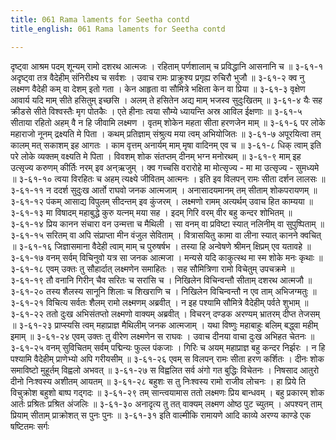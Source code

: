 ```yaml
---
title: 061 Rama laments for Seetha contd
title_english: 061 Rama laments for Seetha contd

---
```

<div class="audioEmbed"  caption="श्रीराम-हरिसीताराममूर्ति-घनपाठिभ्यां वचनम्" src="https://archive.org/download/Ramayana-recitation-Sriram-harisItArAmamUrti-Ghanapaati-v2/Kanda_3/Kanda_3_ARK-061-Sitaa_Anveshanam.mp3"></div>
दृष्ट्वा आश्रम पदम् शून्यम् रामो दशरथ आत्मजः ।  
रहिताम् पर्णशालाम् च प्रविद्धानि आसनानि च ॥ ३-६१-१  
अदृष्ट्वा तत्र वैदेहीम् संनिरीक्ष्य च सर्वशः ।  
उवाच रामः प्राक्रुश्य प्रगृह्य रुचिरौ भुजौ ॥ ३-६१-२  
क्व नु लक्ष्मण वैदेही कम् वा देशम् इतो गता ।  
केन आहृता वा सौमित्रे भक्षिता केन वा प्रिया ॥ ३-६१-३  
वृक्षेण आवार्य यदि माम् सीते हसितुम् इच्छसि ।  
अलम् ते हसितेन अद्य माम् भजस्व सुदुःखितम् ॥ ३-६१-४  
यैः सह क्रीडसे सीते विश्वस्तैः मृग पोतकैः ।  
एते हीनाः त्वया सौम्ये ध्यायन्ति अस्र आविल ईक्षणाः ॥ ३-६१-५  
सीताया रहितो अहम् वै न हि जीवामि लक्ष्मण ।  
वृतम् शोकेन महता सीता हरणजेन माम् ॥ ३-६१-६  
पर लोके महाराजो नूनम् द्रक्ष्यति मे पिता ।  
कथम् प्रतिज्ञाम् संश्रुत्य मया त्वम् अभियोजितः ॥ ३-६१-७  
अपूरयित्वा तम् कालम् मत् सकाशम् इह आगतः ।  
काम वृत्तम् अनार्यम् माम् मृषा वादिनम् एव च ॥ ३-६१-८  
धिक् त्वाम् इति परे लोके व्यक्तम् वक्ष्यति मे पिता ।  
विवशम् शोक संतप्तम् दीनम् भग्न मनोरथम् ॥ ३-६१-९  
माम् इह उत्सृज्य करुणम् कीर्तिः नरम् इव अन्ऋजुम् ।  
क्व गच्चसि वरारोहे मा मोत्सृज्य - मा मा उत्सृज्य - सुमध्यमे ॥ ३-६१-१०  
त्वया विरहितः च अहम् त्यक्ष्ये जीवितम् आत्मनः ।  
इति इव विलपन् रामः सीता दर्शन लालसः ॥ ३-६१-११  
न ददर्श सुदुःख आर्तो राघवो जनक आत्मजाम् ।  
अनासादयमानम् तम् सीताम् शोकपरायणम् ॥ ३-६१-१२  
पंकम् आसाद्य विपुलम् सीदन्तम् इव कुंजरम् ।  
लक्ष्मणो रामम् अत्यर्थम् उवाच हित काम्यया ॥ ३-६१-१३  
मा विषादम् महाबुद्धे कुरु यत्नम् मया सह ।  
इदम् गिरि वरम् वीर बहु कन्दर शोभितम् ॥ ३-६१-१४  
प्रिय कानन संचारा वन उन्मत्ता च मैथिली ।  
सा वनम् वा प्रविष्टा स्यात् नलिनीम् वा सुपुष्पिताम् ॥ ३-६१-१५  
सरितम् वा अपि संप्राप्ता मीन वंजुल सेविताम् ।  
वित्रासयितु कामा वा लीना स्यात् कानने क्वचित् ॥ ३-६१-१६  
जिज्ञासमाना वैदेही त्वाम् माम् च पुरुषर्षभ ।  
तस्या हि अन्वेषणे श्रीमन् क्षिप्रम् एव यतावहे ॥ ३-६१-१७  
वनम् सर्वम् विचिनुवो यत्र सा जनक आत्मजा ।  
मन्यसे यदि काकुत्स्थ मा स्म शोके मनः कृथाः ॥ ३-६१-१८  
एवम् उक्तः तु सौहार्दात् लक्ष्मणेन समाहितः ।  
सह सौमित्रिणा रामो विचेतुम् उपचक्रमे ॥ ३-६१-१९  
तौ वनानि गिरीन् चैव सरितः च सरांसि च ।  
निखिलेन विचिन्वन्तौ सीताम् दशरथ आत्मजौ ॥ ३-६१-२०  
तस्य शैलस्य सानूनि शिलाः च शिखराणि च ।  
निखिलेन विचिन्वन्तौ न एव ताम् अभिजग्मतुः ॥ ३-६१-२१  
विचित्य सर्वतः शैलम् रामो लक्ष्मणम् अब्रवीत् ।  
न इह पश्यामि सौमित्रे वैदेहीम् पर्वते शुभाम् ॥ ३-६१-२२  
ततो दुःख अभिसंतप्तो लक्ष्मणो वाक्यम् अब्रवीत् ।  
विचरन् दण्डक अरण्यम् भ्रातरम् दीप्त तेजसम् ॥ ३-६१-२३  
प्राप्स्यसि त्वम् महाप्राज्ञ मैथिलीम् जनक आत्मजाम् ।  
यथा विष्णुः महाबाहुः बलिम् बद्ध्वा महीम् इमाम् ॥ ३-६१-२४  
एवम् उक्तः तु वीरेण लक्ष्मणेन स राघवः ।  
उवाच दीनया वाचा दुःख अभिहत चेतनः ॥ ३-६१-२५  
वनम् सुविचितम् सर्वम् पद्मिन्यः फुल्ल पंकजाः ।  
गिरिः च अयम् महाप्राज्ञ बहु कन्दर निर्झरः ।  
न हि पश्यामि वैदेहीम् प्राणेभ्यो अपि गरीयसीम् ॥ ३-६१-२६  
एवम् स विलपन् रामः सीता हरण कर्शितः ।  
दीनः शोक समाविष्टो मुहूर्तम् विह्वलो अभवत् ॥ ३-६१-२७  
स विह्वलित सर्व अंगो गत बुद्धिः विचेतनः ।  
निषसाद आतुरो दीनो निःश्वस्य अशीतम् आयतम् ॥ ३-६१-२८  
बहुशः स तु निःश्वस्य रामो राजीव लोचनः ।  
हा प्रिये ति विचुक्रोश बहुशो बाष्प गद्गदः ॥ ३-६१-२९  
तम् सान्त्वयामास ततो लक्ष्मणः प्रिय बान्धवम् ।  
बहु प्रकारम् शोक आर्तः प्रश्रितः प्रश्रित अंजलिः ॥ ३-६१-३०  
अनादृत्य तु तत् वाक्यम् लक्ष्मण ओष्ठ पुट च्युतम् ।  
अपश्यन् ताम् प्रियाम् सीताम् प्राक्रोशत् स पुनः पुनः ॥ ३-६१-३१  
इति वाल्मीकि रामायणे आदि काव्ये अरण्य काण्डे एक षष्टितमः सर्गः